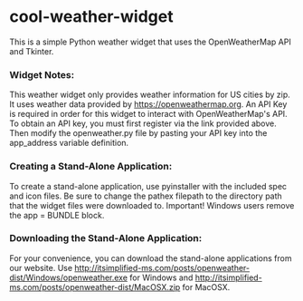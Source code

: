 # cool-weather-widget
This is a simple Python weather widget that uses the OpenWeatherMap API and Tkinter.  

### Widget Notes:
This weather widget only provides weather information for US cities by zip.  It uses weather data provided by https://openweathermap.org.  An API Key is required in order for this widget to interact with OpenWeatherMap's API.  To obtain an API key, you must first register via the link provided above.  Then modify the openweather.py file by pasting your API key into the app_address variable definition.

### Creating a Stand-Alone Application:
To create a stand-alone application, use pyinstaller with the included spec and icon files.  Be sure to change the pathex filepath to the directory path that the widget files were downloaded to.  Important! Windows users remove the app = BUNDLE block.

### Downloading the Stand-Alone Application:
For your convenience, you can download the stand-alone applications from our website.  Use http://itsimplified-ms.com/posts/openweather-dist/Windows/openweather.exe for Windows and http://itsimplified-ms.com/posts/openweather-dist/MacOSX.zip for MacOSX.
